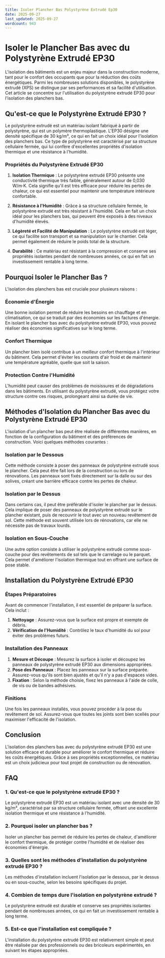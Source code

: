 ```yaml
---
title: Isoler Plancher Bas Polystyrène Extrudé Ep30
date: 2025-09-27
last_updated: 2025-09-27
wordcount: 943
---
```


# Isoler le Plancher Bas avec du Polystyrène Extrudé EP30

L'isolation des bâtiments est un enjeu majeur dans la construction moderne, tant pour le confort des occupants que pour la réduction des coûts énergétiques. Parmi les nombreuses solutions disponibles, le polystyrène extrudé (XPS) se distingue par ses performances et sa facilité d'utilisation. Cet article se concentre sur l'utilisation du polystyrène extrudé EP30 pour l'isolation des planchers bas.

## Qu'est-ce que le Polystyrène Extrudé EP30 ?

Le polystyrène extrudé est un matériau isolant fabriqué à partir de polystyrène, qui est un polymère thermoplastique. L'EP30 désigne une densité spécifique de 30 kg/m³, ce qui en fait un choix idéal pour l'isolation des planchers bas. Ce type de polystyrène est caractérisé par sa structure cellulaire fermée, qui lui confère d'excellentes propriétés d'isolation thermique et une résistance à l'humidité.

### Propriétés du Polystyrène Extrudé EP30

1. **Isolation Thermique** : Le polystyrène extrudé EP30 présente une conductivité thermique très faible, généralement autour de 0,030 W/m·K. Cela signifie qu'il est très efficace pour réduire les pertes de chaleur, ce qui est essentiel pour maintenir une température intérieure confortable.

2. **Résistance à l'Humidité** : Grâce à sa structure cellulaire fermée, le polystyrène extrudé est très résistant à l'humidité. Cela en fait un choix idéal pour les planchers bas, qui peuvent être exposés à des niveaux d'humidité élevés.

3. **Légèreté et Facilité de Manipulation** : Le polystyrène extrudé est léger, ce qui facilite son transport et sa manipulation sur le chantier. Cela permet également de réduire le poids total de la structure.

4. **Durabilité** : Ce matériau est résistant à la compression et conserve ses propriétés isolantes pendant de nombreuses années, ce qui en fait un investissement rentable à long terme.

## Pourquoi Isoler le Plancher Bas ?

L'isolation des planchers bas est cruciale pour plusieurs raisons :

### Économie d'Énergie

Une bonne isolation permet de réduire les besoins en chauffage et en climatisation, ce qui se traduit par des économies sur les factures d'énergie. En isolant le plancher bas avec du polystyrène extrudé EP30, vous pouvez réaliser des économies significatives sur le long terme.

### Confort Thermique

Un plancher bien isolé contribue à un meilleur confort thermique à l'intérieur du bâtiment. Cela permet d'éviter les courants d'air froid et de maintenir une température agréable, quelle que soit la saison.

### Protection Contre l'Humidité

L'humidité peut causer des problèmes de moisissures et de dégradations dans les bâtiments. En utilisant du polystyrène extrudé, vous protégez votre structure contre ces risques, prolongeant ainsi sa durée de vie.

## Méthodes d'Isolation du Plancher Bas avec du Polystyrène Extrudé EP30

L'isolation d'un plancher bas peut être réalisée de différentes manières, en fonction de la configuration du bâtiment et des préférences de construction. Voici quelques méthodes courantes :

### Isolation par le Dessous

Cette méthode consiste à poser des panneaux de polystyrène extrudé sous le plancher. Cela peut être fait lors de la construction ou lors de rénovations. Les panneaux sont fixés directement sur la dalle ou sur des solives, créant une barrière efficace contre les pertes de chaleur.

### Isolation par le Dessus

Dans certains cas, il peut être préférable d'isoler le plancher par le dessus. Cela implique de poser des panneaux de polystyrène extrudé sur le plancher existant, puis de recouvrir le tout avec un nouveau revêtement de sol. Cette méthode est souvent utilisée lors de rénovations, car elle ne nécessite pas de travaux lourds.

### Isolation en Sous-Couche

Une autre option consiste à utiliser le polystyrène extrudé comme sous-couche pour des revêtements de sol tels que le carrelage ou le parquet. Cela permet d'améliorer l'isolation thermique tout en offrant une surface de pose stable.

## Installation du Polystyrène Extrudé EP30

### Étapes Préparatoires

Avant de commencer l'installation, il est essentiel de préparer la surface. Cela inclut :

1. **Nettoyage** : Assurez-vous que la surface est propre et exempte de débris.
2. **Vérification de l'Humidité** : Contrôlez le taux d'humidité du sol pour éviter des problèmes futurs.

### Installation des Panneaux

1. **Mesure et Découpe** : Mesurez la surface à isoler et découpez les panneaux de polystyrène extrudé EP30 aux dimensions appropriées.
2. **Pose des Panneaux** : Placez les panneaux sur la surface préparée. Assurez-vous qu'ils sont bien ajustés et qu'il n'y a pas d'espaces vides.
3. **Fixation** : Selon la méthode choisie, fixez les panneaux à l'aide de colle, de vis ou de bandes adhésives.

### Finitions

Une fois les panneaux installés, vous pouvez procéder à la pose du revêtement de sol. Assurez-vous que toutes les joints sont bien scellés pour maximiser l'efficacité de l'isolation.

## Conclusion

L'isolation des planchers bas avec du polystyrène extrudé EP30 est une solution efficace et durable pour améliorer le confort thermique et réduire les coûts énergétiques. Grâce à ses propriétés exceptionnelles, ce matériau est un choix judicieux pour tout projet de construction ou de rénovation.

## FAQ

### 1. Qu'est-ce que le polystyrène extrudé EP30 ?

Le polystyrène extrudé EP30 est un matériau isolant avec une densité de 30 kg/m³, caractérisé par sa structure cellulaire fermée, offrant une excellente isolation thermique et une résistance à l'humidité.

### 2. Pourquoi isoler un plancher bas ?

Isoler un plancher bas permet de réduire les pertes de chaleur, d'améliorer le confort thermique, de protéger contre l'humidité et de réaliser des économies d'énergie.

### 3. Quelles sont les méthodes d'installation du polystyrène extrudé EP30 ?

Les méthodes d'installation incluent l'isolation par le dessous, par le dessus ou en sous-couche, selon les besoins spécifiques du projet.

### 4. Combien de temps dure l'isolation en polystyrène extrudé ?

Le polystyrène extrudé est durable et conserve ses propriétés isolantes pendant de nombreuses années, ce qui en fait un investissement rentable à long terme.

### 5. Est-ce que l'installation est compliquée ?

L'installation du polystyrène extrudé EP30 est relativement simple et peut être réalisée par des professionnels ou des bricoleurs expérimentés, en suivant les étapes appropriées.